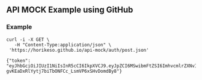 ## API MOCK Example using GitHub

### Example

```
curl -i -X GET \
   -H "Content-Type:application/json" \
 'https://horikeso.github.io/api-mock/auth/post.json'
```

```
{"token": "eyJhbGciOiJIUzI1NiIsInR5cCI6IkpXVCJ9.eyJpZCI6MSwibmFtZSI6ImhvcmlrZXNvIn0.L-gvKEaDxRlYytj7biTbONFCc_LsmVP6xSHvDomdBy8"}
```

